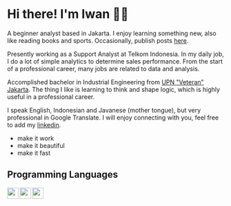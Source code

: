 # Hi there! I'm Iwan :construction_worker_man:

A beginner analyst based in Jakarta. I enjoy learning something new, also like reading books and sports. Occasionally, publish posts [here](https://medium.com/@kurniawan50).

Presently working as a Support Analyst at Telkom Indonesia. In my daily job, I do a lot of simple analytics to determine sales performance. From the start of a professional career, many jobs are related to data and analysis.

Accomplished bachelor in Industrial Engineering from [UPN "Veteran" Jakarta](https://www.upnvj.ac.id/). The thing I like is learning to think and shape logic, which is highly useful in a professional career.

I speak English, Indonesian and Javanese (mother tongue), but very professional in Google Translate. I will enjoy connecting with you, feel free to add my [linkedin](https://www.linkedin.com/in/iwankurniawan50/).

- make it work
- make it beautiful
- make it fast


## Programming Languages
<img align="left" width="26px" src="https://seeklogo.com/images/J/jupyter-logo-A91705F539-seeklogo.com.png">
<img align="left" width="26px" src="https://logos-download.com/wp-content/uploads/2016/10/Python_logo_icon-700x697.png">
<img align="left" width="26px" src="https://www.mysql.com/common/logos/logo-mysql-170x115.png">
